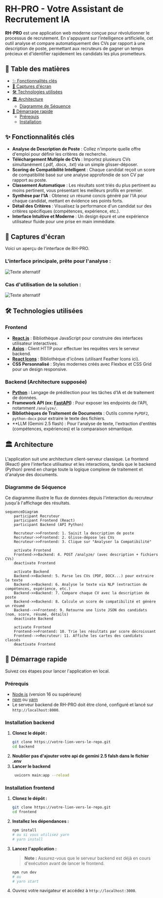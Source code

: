 # RH-PRO - Votre Assistant de Recrutement IA

**RH-PRO** est une application web moderne conçue pour révolutionner le processus de recrutement. En s'appuyant sur l'intelligence artificielle, cet outil analyse et compare automatiquement des CVs par rapport à une description de poste, permettant aux recruteurs de gagner un temps précieux et d'identifier rapidement les candidats les plus prometteurs.

## 📖 Table des matières

- [✨ Fonctionnalités clés](#-fonctionnalités-clés)
- [📸 Captures d'écran](#-captures-décran)
- [🛠️ Technologies utilisées](#️-technologies-utilisées)
- [🏛️ Architecture](#️-architecture)
  - [Diagramme de Séquence](#diagramme-de-séquence)
- [🚀 Démarrage rapide](#-démarrage-rapide)
  - [Prérequis](#prérequis)
  - [Installation](#installation)

## ✨ Fonctionnalités clés

-   **Analyse de Description de Poste** : Collez n'importe quelle offre d'emploi pour définir les critères de recherche.
-   **Téléchargement Multiple de CVs** : Importez plusieurs CVs simultanément (.pdf, .docx, .txt) via un simple glisser-déposer.
-   **Scoring de Compatibilité Intelligent** : Chaque candidat reçoit un score de compatibilité basé sur une analyse approfondie de son CV par rapport au poste.
-   **Classement Automatique** : Les résultats sont triés du plus pertinent au moins pertinent, vous présentant les meilleurs profils en premier.
-   **Synthèse par l'IA** : Obtenez un résumé concis généré par l'IA pour chaque candidat, mettant en évidence ses points forts.
-   **Détail des Critères** : Visualisez la performance d'un candidat sur des critères spécifiques (compétences, expérience, etc.).
-   **Interface Intuitive et Moderne** : Un design épuré et une expérience utilisateur fluide pour une prise en main immédiate.

## 📸 Captures d'écran

Voici un aperçu de l'interface de RH-PRO.

### L'interface principale, prête pour l'analyse :
![Texte alternatif](./capture/rh-pro-vide.png)
### Cas d'utilisation de la solution :
![Texte alternatif](./capture/rh-pro-rempli.png)

## 🛠️ Technologies utilisées

### Frontend

-   **[React.js](https://reactjs.org/)** : Bibliothèque JavaScript pour construire des interfaces utilisateur interactives.
-   **[Axios](https://axios-http.com/)** : Client HTTP pour effectuer les requêtes vers le serveur backend.
-   **[React Icons](https://react-icons.github.io/react-icons/)** : Bibliothèque d'icônes (utilisant Feather Icons ici).
-   **CSS Personnalisé** : Styles modernes créés avec Flexbox et CSS Grid pour un design responsive.

### Backend (Architecture supposée)

-   **[Python](https://www.python.org/)** : Langage de prédilection pour les tâches d'IA et de traitement de données.
-   **Framework API (ex: [FastAPI](https://fastapi.tiangolo.com/))** : Pour exposer les endpoints de l'API, notamment `/analyze/`.
-   **Bibliothèques de Traitement de Documents** : Outils comme `PyPDF2`, `python-docx` pour extraire le texte des fichiers.
-   **LLM (Gemini 2.5 flash) : Pour l'analyse de texte, l'extraction d'entités (compétences, expériences) et la comparaison sémantique.

## 🏛️ Architecture

L'application suit une architecture client-serveur classique. Le frontend (React) gère l'interface utilisateur et les interactions, tandis que le backend (Python) prend en charge toute la logique complexe de traitement et d'analyse des documents.

### Diagramme de Séquence

Ce diagramme illustre le flux de données depuis l'interaction du recruteur jusqu'à l'affichage des résultats.

<!-- 
CE DIAGRAMME EST GÉNÉRÉ AVEC MERMAID.
Il sera affiché correctement sur GitHub, GitLab, etc.
Vous pouvez le modifier directement ici.
-->

```mermaid
sequenceDiagram
    participant Recruteur
    participant Frontend (React)
    participant Backend (API Python)

    Recruteur->>Frontend: 1. Saisit la description de poste
    Recruteur->>Frontend: 2. Glisse-dépose les CVs
    Recruteur->>Frontend: 3. Clique sur "Analyser la Compatibilité"

    activate Frontend
    Frontend->>Backend: 4. POST /analyze/ (avec description + fichiers CVs)
    deactivate Frontend

    activate Backend
    Backend->>Backend: 5. Parse les CVs (PDF, DOCX...) pour extraire le texte
    Backend->>Backend: 6. Analyse le texte via NLP (extraction de compétences, expérience, etc.)
    Backend->>Backend: 7. Compare chaque CV avec la description de poste
    Backend->>Backend: 8. Calcule un score de compatibilité et génère un résumé
    Backend-->>Frontend: 9. Retourne une liste JSON des candidats (nom, score, résumé, détails)
    deactivate Backend
    
    activate Frontend
    Frontend->>Frontend: 10. Trie les résultats par score décroissant
    Frontend-->>Recruteur: 11. Affiche les cartes des candidats classés
    deactivate Frontend

```

## 🚀 Démarrage rapide

Suivez ces étapes pour lancer l'application en local.

### Prérequis

-   [Node.js](https://nodejs.org/en/) (version 16 ou supérieure)
-   [npm](https://www.npmjs.com/) ou [yarn](https://yarnpkg.com/)
-   Le serveur backend de RH-PRO doit être cloné, configuré et lancé sur `http://localhost:8000`.
  
### Installation backend

1.  **Clonez le dépôt :**
    ```sh
    git clone https://votre-lien-vers-le-repo.git
    cd backend
    ```
2. **Noublier pas d'ajouter votre api de gemini 2.5 falsh dans le fichier .env**
3. **Lancer le backend**
   ```sh
    uvicorn main:app --reload
    ```

### Installation frontend

1.  **Clonez le dépôt :**
    ```sh
    git clone https://votre-lien-vers-le-repo.git
    cd frontend
    ```

2.  **Installez les dépendances :**
    ```sh
    npm install
    # ou si vous utilisez yarn
    # yarn install
    ```

3.  **Lancez l'application :**
    > **Note :** Assurez-vous que le serveur backend est déjà en cours d'exécution avant de lancer le frontend.
    ```sh
    npm run dev
    # ou
    # yarn start
    ```

4.  Ouvrez votre navigateur et accédez à `http://localhost:3000`.
